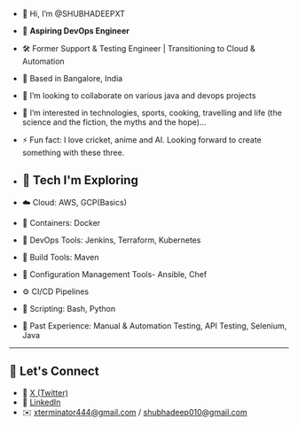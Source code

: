 - 👋 Hi, I’m @SHUBHADEEPXT
- 🚀 **Aspiring DevOps Engineer**  
- 🛠️ Former Support & Testing Engineer | Transitioning to Cloud & Automation
- 📍 Based in Bangalore, India 
- 💞️ I’m looking to collaborate on various java and devops projects
- 👀 I’m interested in technologies, sports, cooking, travelling and life (the science and the fiction, the myths and the hope)... 
- ⚡ Fun fact: I love cricket, anime and AI. Looking forward to create something with these three.


- ## 🧰 Tech I'm Exploring
- ☁️ Cloud: AWS, GCP(Basics)
- 🐳 Containers: Docker
- 🔧 DevOps Tools: Jenkins, Terraform, Kubernetes
- 🔧 Build Tools: Maven
- 🔧 Configuration Management Tools- Ansible, Chef
- ⚙️ CI/CD Pipelines
- 💬 Scripting: Bash, Python
- 🧪 Past Experience: Manual & Automation Testing, API Testing, Selenium, Java

---

## 💬 Let's Connect
- 💼 [X (Twitter)](https://x.com/XT1396)
- 💼 [LinkedIn](https://www.linkedin.com/in/shubhadeep-bhowmik-74b5a214b/)
- ✉️ xterminator444@gmail.com / shubhadeep010@gmail.com  


<!---
SHUBHADEEPXT/SHUBHADEEPXT is a ✨ special ✨ repository because its `README.md` (this file) appears on your GitHub profile.
You can click the Preview link to take a look at your changes.
--->
